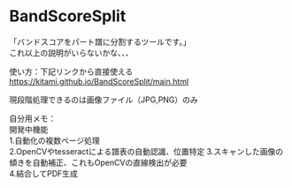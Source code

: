 # BandScoreSplit

「バンドスコアをパート譜に分割するツールです。」  
これ以上の説明がいらないかな、、、

使い方：下記リンクから直接使える  
https://kitami.github.io/BandScoreSplit/main.html

現段階処理できるのは画像ファイル（JPG,PNG）のみ  

自分用メモ：  
開発中機能  
1.自動化の複数ページ処理  
2.OpenCVやtesseractによる譜表の自動認識、位置特定
3.スキャンした画像の傾きを自動補正、これもOpenCVの直線検出が必要  
4.結合してPDF生成
